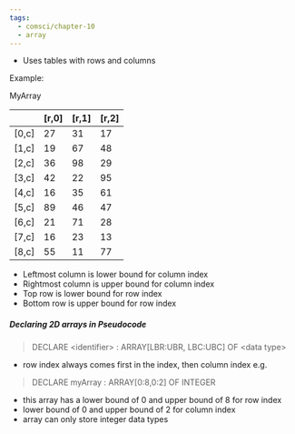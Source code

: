 ```yaml
---
tags:
  - comsci/chapter-10
  - array
---
```

- Uses tables with rows and columns

Example:

MyArray

|  | \[r,0] | \[r,1] | \[r,2] |
| ---- | ---- | ---- | ---- |
| \[0,c] | 27 | 31 | 17 |
| \[1,c] | 19 | 67 | 48 |
| \[2,c] | 36 | 98 | 29 |
| \[3,c] | 42 | 22 | 95 |
| \[4,c] | 16 | 35 | 61 |
| \[5,c] | 89 | 46 | 47 |
| \[6,c] | 21 | 71 | 28 |
| \[7,c] | 16 | 23 | 13 |
| \[8,c] | 55 | 11 | 77 |

- Leftmost column is lower bound for column index
- Rightmost column is upper bound for column index
- Top row is lower bound for row index
- Bottom row is upper bound for row index

##### Declaring 2D arrays in Pseudocode

> DECLARE \<identifier> : ARRAY\[LBR:UBR, LBC:UBC] OF \<data type>

- row index always comes first in the index, then column index
e.g.
> DECLARE myArray : ARRAY\[0:8,0:2] OF INTEGER
- this array has a lower bound of 0 and upper bound of 8 for row index
- lower bound of 0 and upper bound of 2 for column index
- array can only store integer data types